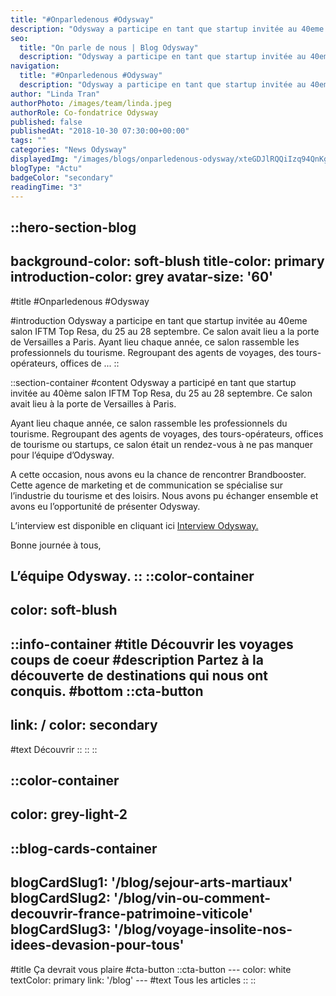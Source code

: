 ```yaml
---
title: "#Onparledenous #Odysway"
description: "Odysway a participe en tant que startup invitée au 40eme salon IFTM Top Resa, du 25 au 28 septembre. Ce salon avait lieu a la porte de Versailles a Paris. Ayant lieu chaque année, ce salon rassemble les professionnels du tourisme. Regroupant des agents de voyages, des tours-opérateurs, offices de ..."
seo:
  title: "On parle de nous | Blog Odysway"
  description: "Odysway a participe en tant que startup invitée au 40eme salon IFTM Top Resa, du 25 au 28 septembre. Ce salon avait lieu a la porte de Versa"
navigation:
  title: "#Onparledenous #Odysway"
  description: "Odysway a participe en tant que startup invitée au 40eme salon IFTM Top Resa, du 25 au 28 septembre. Ce salon avait lieu a la porte de Versailles a Paris. Ayant lieu chaque année, ce salon rassemble les professionnels du tourisme. Regroupant des agents de voyages, des tours-opérateurs, offices de ..."
author: "Linda Tran"
authorPhoto: /images/team/linda.jpeg
authorRole: Co-fondatrice Odysway
published: false
publishedAt: "2018-10-30 07:30:00+00:00"
tags: ""
categories: "News Odysway"
displayedImg: "/images/blogs/onparledenous-odysway/xteGDJlRQQiIzq94QnKg.jpg"
blogType: "Actu"
badgeColor: "secondary"
readingTime: "3"
---
```


::hero-section-blog
---
background-color: soft-blush
title-color: primary
introduction-color: grey
avatar-size: '60'
---
#title
#Onparledenous #Odysway

#introduction
Odysway a participe en tant que startup invitée au 40eme salon IFTM Top Resa, du 25 au 28 septembre. Ce salon avait lieu a la porte de Versailles a Paris. Ayant lieu chaque année, ce salon rassemble les professionnels du tourisme. Regroupant des agents de voyages, des tours-opérateurs, offices de ...
::

::section-container
#content
Odysway a participé en tant que startup invitée au 40ème salon IFTM Top Resa, du 25 au 28 septembre. Ce salon avait lieu à la porte de Versailles à Paris.

Ayant lieu chaque année, ce salon rassemble les professionnels du tourisme. Regroupant des agents de voyages, des tours-opérateurs, offices de tourisme ou startups, ce salon était un rendez-vous à ne pas manquer pour l’équipe d’Odysway.

A cette occasion, nous avons eu la chance de rencontrer Brandbooster. Cette agence de marketing et de communication se spécialise sur l’industrie du tourisme et des loisirs. Nous avons pu échanger ensemble et avons eu l’opportunité de présenter Odysway.

L’interview est disponible en cliquant ici [Interview Odysway.](https://www.tourmag.com/Odysway-l-agence-des-voyages-insolites--Video_a95680.html)

Bonne journée à tous,

L’équipe Odysway.
::
::color-container
---
color: soft-blush
---
  ::info-container
  #title
  Découvrir les voyages coups de coeur
  #description
  Partez à la découverte de destinations qui nous ont conquis.
  #bottom
  ::cta-button
  ---
  link: /
  color: secondary
  ---
  #text
  Découvrir
  ::
  ::
::

::color-container
---
color: grey-light-2
---
  ::blog-cards-container
  ---
  blogCardSlug1: '/blog/sejour-arts-martiaux' 
  blogCardSlug2: '/blog/vin-ou-comment-decouvrir-france-patrimoine-viticole' 
  blogCardSlug3: '/blog/voyage-insolite-nos-idees-devasion-pour-tous' 
  ---
  #title
  Ça devrait vous plaire
  #cta-button
    ::cta-button
    ---
    color: white
    textColor: primary
    link: '/blog'
    ---
    #text
    Tous les  articles
    ::
  ::
